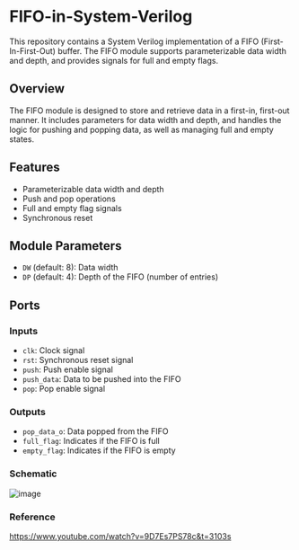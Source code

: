 # FIFO-in-System-Verilog
This repository contains a System Verilog implementation of a FIFO (First-In-First-Out) buffer. The FIFO module supports parameterizable data width and depth, and provides signals for full and empty flags.

## Overview

The FIFO module is designed to store and retrieve data in a first-in, first-out manner. It includes parameters for data width and depth, and handles the logic for pushing and popping data, as well as managing full and empty states.

## Features

- Parameterizable data width and depth
- Push and pop operations
- Full and empty flag signals
- Synchronous reset

## Module Parameters

- `DW` (default: 8): Data width
- `DP` (default: 4): Depth of the FIFO (number of entries)

## Ports

### Inputs

- `clk`: Clock signal
- `rst`: Synchronous reset signal
- `push`: Push enable signal
- `push_data`: Data to be pushed into the FIFO
- `pop`: Pop enable signal

### Outputs

- `pop_data_o`: Data popped from the FIFO
- `full_flag`: Indicates if the FIFO is full
- `empty_flag`: Indicates if the FIFO is empty

### Schematic
![image](https://github.com/user-attachments/assets/8f321da3-d5a0-4fc7-8423-4a9ef3219c6e)

### Reference
https://www.youtube.com/watch?v=9D7Es7PS78c&t=3103s
